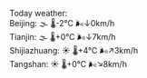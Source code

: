 Today weather:  
Beijing: 🌫  🌡️-2°C 🌬️↓0km/h  
Tianjin: 🌫  🌡️+0°C 🌬️↓7km/h  
Shijiazhuang: ☀️ 🌡️+4°C 🌬️↗3km/h  
Tangshan: ☀️ 🌡️+0°C 🌬️↘8km/h  
